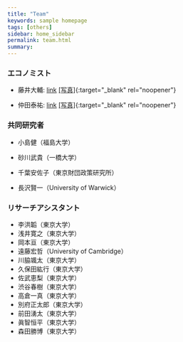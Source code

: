 ```yaml
---
title: "Team"
keywords: sample homepage
tags: [others]
sidebar: home_sidebar
permalink: team.html
summary:
---
```


### エコノミスト

- 藤井大輔: [link](https://sites.google.com/site/fujii0622/home) [[写真]](./files/DaisukeFujii.jpg){:target="_blank" rel="noopener"}

- 仲田泰祐: [link](https://sites.google.com/site/taisukenakata/) [[写真]](./files/TaisukeNakata.jpg){:target="_blank" rel="noopener"}

<!-- - 砂川武貴 (プロジェクトの技術的サポート): [link](https://tkksnk.github.io/) -->

### 共同研究者

- 小島健（福島大学）

- 砂川武貴（一橋大学）
- 千葉安佐子（東京財団政策研究所）
- 長沢賢一（University of Warwick）


### リサーチアシスタント

- 李洪韜（東京大学）
- 浅井寛之（東京大学）
- 岡本亘（東京大学）
- 遠藤宏哲（University of Cambridge）
- 川脇颯太（東京大学）
- 久保田紘行（東京大学）
- 佐武恵梨（東京大学）
- 渋谷春樹（東京大学）
- 高倉一真（東京大学）
- 別府正太郎（東京大学）
- 前田湧太（東京大学）
- 眞智恒平（東京大学）
- 森田勝博（東京大学）

